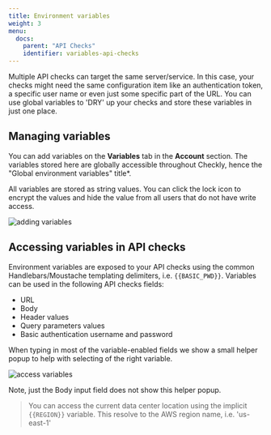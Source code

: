 ```yaml
---
title: Environment variables
weight: 3
menu:
  docs:
    parent: "API Checks"
    identifier: variables-api-checks
---
```


Multiple API checks can target the same server/service. In this case, your checks might need the same configuration item
like an authentication token, a specific user name or even just some specific part of the URL. You can use global variables to
'DRY' up your checks and store these variables in just one place.

## Managing variables

You can add variables on the **Variables** tab in the **Account** section. The variables stored here are globally accessible 
throughout Checkly, hence the "Global environment variables" title*.  

All variables are stored as string values. You can click the lock icon to encrypt the values and hide the value from all users
that do not have write access.

![adding variables](/docs/images/api-checks/add-variables.png)

## Accessing variables in API checks

Environment variables are exposed to your API checks using the common Handlebars/Moustache templating delimiters, i.e. `{{BASIC_PWD}}`.
Variables can be used in the following API checks fields:

- URL
- Body
- Header values
- Query parameters values
- Basic authentication username and password

When typing in most of the variable-enabled fields we show a small helper popup to help with selecting of the right variable.

![access variables](/docs/images/api-checks/access-variables.png)

Note, just the Body input field does not show this helper popup.

> You can access the current data center location using the implicit `{{REGION}}` variable. This resolve to the AWS region name, i.e. 'us-east-1'



